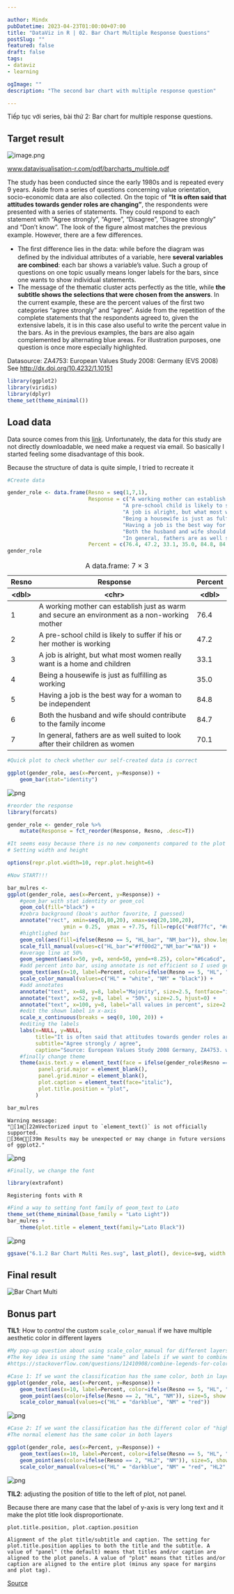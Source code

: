 ```yaml
---

author: Mindx
pubDatetime: 2023-04-23T01:00:00+07:00
title: "DataViz in R | 02. Bar Chart Multiple Response Questions"
postSlug: ""
featured: false
draft: false
tags:
- dataviz
- learning

ogImage: ""
description: "The second bar chart with multiple response question"

---
```


Tiếp tục với series, bài thứ 2: Bar chart for multiple response questions.

## Target result

![image.png](attachment:image.png)

www.datavisualisation-r.com/pdf/barcharts_multiple.pdf

The study has been conducted since the early 1980s and is repeated every 9 years. Aside from a series of questions
concerning value orientation, socio-economic data are also collected. On the topic
of **“It is often said that attitudes towards gender roles are changing”**, the respondents
were presented with a series of statements. They could respond to each statement
with “Agree strongly”, “Agree”, “Disagree”, “Disagree strongly” and “Don’t know”.
The look of the ﬁgure almost matches the previous example. However, there are
a few differences.

- The ﬁrst difference lies in the data: while before the diagram was deﬁned by the individual attributes of a variable, here **several variables are combined**: each bar shows a variable’s value. Such a group of questions on one
  topic usually means longer labels for the bars, since one wants to show individual
  statements.
- The message of the thematic cluster acts perfectly as the title, while
  **the subtitle shows the selections that were chosen from the answers**. In the current
  example, these are the percent values of the ﬁrst two categories “agree strongly” and “agree”. Aside from the repetition of the complete statements that the respondents
  agreed to, given the extensive labels, it is in this case also useful to write the
  percent value in the bars. As in the previous examples, the bars are also again
  complemented by alternating blue areas. For illustration purposes, one question is
  once more especially highlighted.

Datasource: ZA4753: European Values Study 2008: Germany (EVS 2008)
See http://dx.doi.org/10.4232/1.10151

```r
library(ggplot2)
library(viridis)
library(dplyr)
theme_set(theme_minimal())
```

## Load data

Data source comes from this [link](https://search.gesis.org/research_data/ZA4753). Unfortunately, the data for this study are not directly downloadable, we need make a request via email. So basically I started feeling some disadvantage of this book.

Because the structure of data is quite simple, I tried to recreate it

```r
#Create data

gender_role <- data.frame(Resno = seq(1,7,1),
                          Response = c("A working mother can establish just as warm and\nsecure an environment as a non-working mother",
                                     "A pre-school child is likely to suffer if\nhis or her mother is working",
                                     "A job is alright, but what most women\nreally want is a home and children",
                                     "Being a housewife is just as fulfilling as\nworking",
                                     "Having a job is the best way for a woman\nto be independent",
                                     "Both the husband and wife should contribute\nto the family income",
                                     "In general, fathers are as well suited to\nlook after their children as women"),
                          Percent = c(76.4, 47.2, 33.1, 35.0, 84.8, 84.7, 70.1))
gender_role
```

<table class="dataframe">
<caption>A data.frame: 7 × 3</caption>
<thead>
	<tr><th scope=col>Resno</th><th scope=col>Response</th><th scope=col>Percent</th></tr>
	<tr><th scope=col>&lt;dbl&gt;</th><th scope=col>&lt;chr&gt;</th><th scope=col>&lt;dbl&gt;</th></tr>
</thead>
<tbody>
	<tr><td>1</td><td>A working mother can establish just as warm and
secure an environment as a non-working mother</td><td>76.4</td></tr>
	<tr><td>2</td><td>A pre-school child is likely to suffer if
his or her mother is working                       </td><td>47.2</td></tr>
	<tr><td>3</td><td>A job is alright, but what most women
really want is a home and children                     </td><td>33.1</td></tr>
	<tr><td>4</td><td>Being a housewife is just as fulfilling as
working                                           </td><td>35.0</td></tr>
	<tr><td>5</td><td>Having a job is the best way for a woman
to be independent                                   </td><td>84.8</td></tr>
	<tr><td>6</td><td>Both the husband and wife should contribute
to the family income                             </td><td>84.7</td></tr>
	<tr><td>7</td><td>In general, fathers are as well suited to
look after their children as women                 </td><td>70.1</td></tr>
</tbody>
</table>

```r
#Quick plot to check whether our self-created data is correct

ggplot(gender_role, aes(x=Percent, y=Response)) +
    geom_bar(stat="identity")
```

![png](/assets/02-Bar-chart-multi/output_4_0.png)

```r
#reorder the response
library(forcats)

gender_role <- gender_role %>%
    mutate(Response = fct_reorder(Response, Resno, .desc=T))
```

```r
#It seems easy because there is no new components compared to the plot in 6.1.1
# Setting width and height

options(repr.plot.width=10, repr.plot.height=6)
```

```r
#Now START!!!

bar_mulres <-
ggplot(gender_role, aes(x=Percent, y=Response)) +
    #geom_bar with stat identity or geom_col
    geom_col(fill="black") +
    #zebra background (book's author favorite, I guessed)
    annotate("rect", xmin=seq(0,80,20), xmax=seq(20,100,20),
                  ymin = 0.25,  ymax = +7.75, fill=rep(c("#e8f7fc", "#def5fc"), length.out = 5), alpha=0.8) +
    #hightlighed bar
    geom_col(aes(fill=ifelse(Resno == 5, "HL_bar", "NM_bar")), show.legend = F) +
    scale_fill_manual(values=c("HL_bar"="#ff00d2","NM_bar"="NA")) +
    #average line at 50%
    geom_segment(aes(x=50, y=0, xend=50, yend=+8.25), color="#6ca6cd", linewidth=0.5) +
    #add percent into bar, using annotate is not efficient so I used geom_text
    geom_text(aes(x=10, label=Percent, color=ifelse(Resno == 5, "HL", "NM")), show.legend = F) +
    scale_color_manual(values=c("HL" = "white", "NM" = "black")) +
    #add annotates
    annotate("text", x=48, y=8, label="Majority", size=2.5, fontface="italic", hjust=1) +
    annotate("text", x=52, y=8, label = "50%", size=2.5, hjust=0) +
    annotate("text", x=100, y=8, label="all values in percent", size=2.5, hjust=1, fontface="italic") +
    #edit the shown label in x-axis
    scale_x_continuous(breaks = seq(0, 100, 20)) +
    #editing the labels
    labs(x=NULL, y=NULL,
         title="It is often said that attitudes towards gender roles are changing",
         subtitle="Agree strongly / agree",
         caption="Source: European Values Study 2008 Germany, ZA4753. www.gesis.org. Design: Stefan Fichtel, ixtract") +
    #finally change theme
    theme(axis.text.y = element_text(face = ifelse(gender_role$Resno == 3, "bold", "plain")),
          panel.grid.major = element_blank(),
          panel.grid.minor = element_blank(),
          plot.caption = element_text(face="italic"),
          plot.title.position = "plot",
         )

bar_mulres
```

    Warning message:
    "[1m[22mVectorized input to `element_text()` is not officially supported.
    [36mℹ[39m Results may be unexpected or may change in future versions of ggplot2."

![png](/assets/02-Bar-chart-multi/output_7_1.png)

```r
#Finally, we change the font

library(extrafont)
```

    Registering fonts with R

```r
#Find a way to setting font family of geom_text to Lato
theme_set(theme_minimal(base_family = "Lato Light"))
bar_mulres +
    theme(plot.title = element_text(family="Lato Black"))
```

![png](/assets/02-Bar-chart-multi/output_9_0.png)

```r
ggsave("6.1.2 Bar Chart Multi Res.svg", last_plot(), device=svg, width = 20, height = 12, units="cm")
```

## Final result

![Bar Chart Multi](/assets/02-Bar-chart-multi/Bar_Chart_Multi.svg)

## Bonus part

**TIL1**: How to _control_ the custom `scale_color_manual` if we have multiple aesthetic color in different layers

```r
#My pop-up question about using scale_color_manual for different layers with different mapping
#The key idea is using the same "name" and labels if we want to combine them
#https://stackoverflow.com/questions/12410908/combine-legends-for-color-and-shape-into-a-single-legend

#Case 1: If we want the classification has the same color, both in layer text and point
ggplot(gender_role, aes(x=Percent, y=Response)) +
    geom_text(aes(x=10, label=Percent, color=ifelse(Resno == 5, "HL", "NM")), show.legend = F) +
    geom_point(aes(color=ifelse(Resno == 2, "HL", "NM")), size=5, show.legend = F) +
    scale_color_manual(values=c("HL" = "darkblue", "NM" = "red"))

```

![png](/assets/02-Bar-chart-multi/output_13_0.png)

```r
#Case 2: If we want the classification has the different color of "highlight" only in layer geom_point
#The normal element has the same color in both layers

ggplot(gender_role, aes(x=Percent, y=Response)) +
    geom_text(aes(x=10, label=Percent, color=ifelse(Resno == 5, "HL", "NM")), show.legend = F) +
    geom_point(aes(color=ifelse(Resno == 2, "HL2", "NM")), size=5, show.legend = F) +
    scale_color_manual(values=c("HL" = "darkblue", "NM" = "red", "HL2" = "green"))
```

![png](/assets/02-Bar-chart-multi/output_14_0.png)

**TIL2**: adjusting the position of title to the left of plot, not panel.

Because there are many case that the label of y-axis is very long text and it make the plot title look disproportionate.

```
plot.title.position, plot.caption.position

Alignment of the plot title/subtitle and caption. The setting for plot.title.position applies to both the title and the subtitle. A value of "panel" (the default) means that titles and/or caption are aligned to the plot panels. A value of "plot" means that titles and/or caption are aligned to the entire plot (minus any space for margins and plot tag).
```

[Source](https://ggplot2.tidyverse.org/reference/theme.html)
